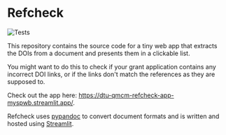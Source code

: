 # Refcheck

![Tests](https://github.com/dtu-qmcm/refcheck/.github/workflows/run_tests.yml/badge.svg)

This repository contains the source code for a tiny  web app that extracts the DOIs from a document and presents them in a clickable list.

You might want to do this to check if your grant application contains any incorrect DOI links, or if the links don't match the references as they are supposed to.

Check out the app here: <https://dtu-qmcm-refcheck-app-myspwb.streamlit.app/>.

Refcheck uses [pypandoc](https://github.com/JessicaTegner/pypandoc) to convert document formats and is written and hosted using [Streamlit](https://streamlit.io/).
